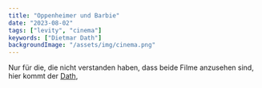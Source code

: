 ```yaml
---
title: "Oppenheimer und Barbie"
date: "2023-08-02"
tags: ["levity", "cinema"]
keywords: ["Dietmar Dath"]
backgroundImage: "/assets/img/cinema.png"
---
```

Nur für die, die nicht verstanden haben, dass beide Filme anzusehen sind, hier kommt der  <a href="https://www.faz.net/aktuell/feuilleton/kino/video-filmkritiken/filmkritik-videos/oppenheimer-und-barbie-in-der-video-filmkritik-von-dietmar-dath-19044626.html" class="logo">Dath</a>,